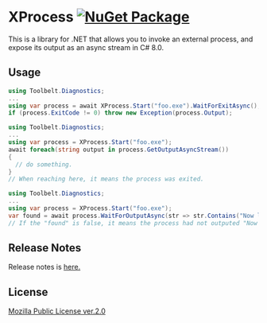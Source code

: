 # XProcess [![NuGet Package](https://img.shields.io/nuget/v/XProcess.svg)](https://www.nuget.org/packages/XProcess/)

This is a library for .NET that allows you to invoke an external process, and expose its output as an async stream in C# 8.0.

## Usage

```csharp
using Toolbelt.Diagnostics;
...
using var process = await XProcess.Start("foo.exe").WaitForExitAsync();
if (process.ExitCode != 0) throw new Exception(process.Output);
```

```csharp
using Toolbelt.Diagnostics;
...
using var process = XProcess.Start("foo.exe");
await foreach(string output in process.GetOutputAsyncStream())
{
  // do something.
}
// When reaching here, it means the process was exited.
```

```csharp
using Toolbelt.Diagnostics;
...
using var process = XProcess.Start("foo.exe");
var found = await process.WaitForOutputAsync(str => str.Contains("Now listening on:"), millsecondsTimeout: 5000);
// If the "found" is false, it means the process had not outputed "Now listening on:" in 5 sec.
```

## Release Notes

Release notes is [here.](https://github.com/jsakamoto/XProcess/blob/master/RELEASE-NOTES.txt)

## License

[Mozilla Public License ver.2.0](https://github.com/jsakamoto/XProcess/blob/master/LICENSE)

